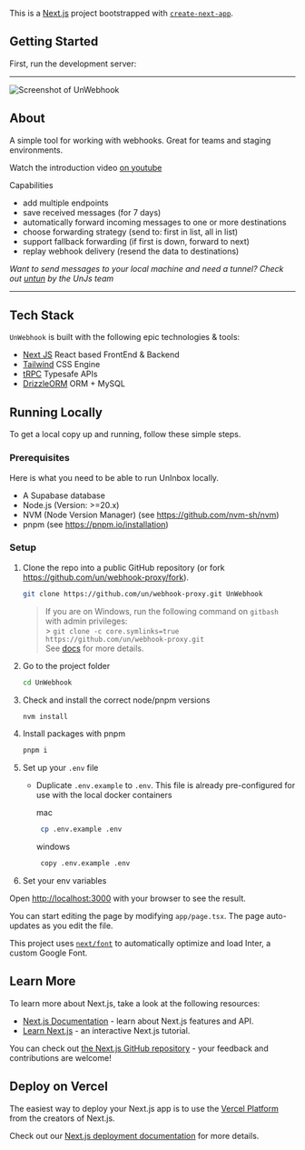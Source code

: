 This is a [Next.js](https://nextjs.org/) project bootstrapped with [`create-next-app`](https://github.com/vercel/next.js/tree/canary/packages/create-next-app).

## Getting Started

First, run the development server:

---

![Screenshot of UnWebhook](screenshot.png)

## About

A simple tool for working with webhooks.
Great for teams and staging environments.

Watch the introduction video [on youtube](https://youtu.be/q3dS1leG1wQ)

Capabilities

- add multiple endpoints
- save received messages (for 7 days)
- automatically forward incoming messages to one or more destinations
- choose forwarding strategy (send to: first in list, all in list)
- support fallback forwarding (if first is down, forward to next)
- replay webhook delivery (resend the data to destinations)

_Want to send messages to your local machine and need a tunnel?
Check out [untun](https://github.com/unjs/untun) by the UnJs team_

---

## Tech Stack

`UnWebhook` is built with the following epic technologies & tools:

- [Next JS](https://nextjs.com) React based FrontEnd & Backend
- [Tailwind](https://tailwindcss.com/) CSS Engine
- [tRPC](https://trpc.io/) Typesafe APIs
- [DrizzleORM](https://orm.drizzle.team/) ORM + MySQL

## Running Locally

To get a local copy up and running, follow these simple steps.

### Prerequisites

Here is what you need to be able to run UnInbox locally.

- A Supabase database
- Node.js (Version: >=20.x)
- NVM (Node Version Manager) (see https://github.com/nvm-sh/nvm)
- pnpm (see https://pnpm.io/installation)

### Setup

1. Clone the repo into a public GitHub repository (or fork https://github.com/un/webhook-proxy/fork).

   ```sh
   git clone https://github.com/un/webhook-proxy.git UnWebhook
   ```

   > If you are on Windows, run the following command on `gitbash` with admin privileges: <br> > `git clone -c core.symlinks=true https://github.com/un/webhook-proxy.git` <br>
   > See [docs](https://cal.com/docs/how-to-guides/how-to-troubleshoot-symbolic-link-issues-on-windows#enable-symbolic-links) for more details.

2. Go to the project folder

   ```sh
   cd UnWebhook
   ```

3. Check and install the correct node/pnpm versions

   ```sh
   nvm install
   ```

4. Install packages with pnpm

   ```sh
   pnpm i
   ```

5. Set up your `.env` file

   - Duplicate `.env.example` to `.env`. This file is already pre-configured for use with the local docker containers

     mac

     ```sh
      cp .env.example .env
     ```

     windows

     ```sh
      copy .env.example .env
     ```

6. Set your env variables

Open [http://localhost:3000](http://localhost:3000) with your browser to see the result.

You can start editing the page by modifying `app/page.tsx`. The page auto-updates as you edit the file.

This project uses [`next/font`](https://nextjs.org/docs/basic-features/font-optimization) to automatically optimize and load Inter, a custom Google Font.

## Learn More

To learn more about Next.js, take a look at the following resources:

- [Next.js Documentation](https://nextjs.org/docs) - learn about Next.js features and API.
- [Learn Next.js](https://nextjs.org/learn) - an interactive Next.js tutorial.

You can check out [the Next.js GitHub repository](https://github.com/vercel/next.js/) - your feedback and contributions are welcome!

## Deploy on Vercel

The easiest way to deploy your Next.js app is to use the [Vercel Platform](https://vercel.com/new?utm_medium=default-template&filter=next.js&utm_source=create-next-app&utm_campaign=create-next-app-readme) from the creators of Next.js.

Check out our [Next.js deployment documentation](https://nextjs.org/docs/deployment) for more details.
